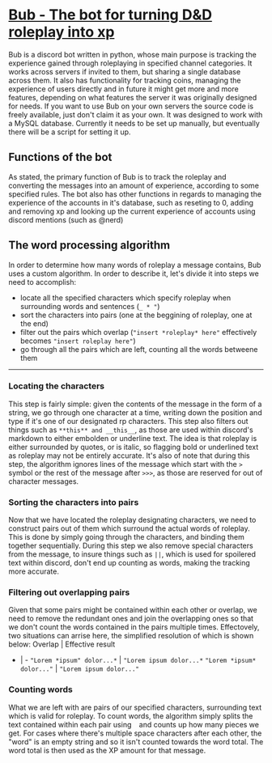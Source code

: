 # <u>Bub - The bot for turning D&D roleplay into xp</u>
Bub is a discord bot written in python, whose main purpose is tracking the experience gained through roleplaying in specified channel categories. It works across servers if invited to them, but sharing a single database across them. It also has functionality for tracking coins, managing the experience of users directly and in future it might get more and more features, depending on what features the server it was originally designed for needs.
If you want to use Bub on your own servers the source code is freely available, just don't claim it as your own. It was designed to work with a MySQL database. Currently it needs to be set up manually, but eventually there will be a script for setting it up.

## Functions of the bot
As stated, the primary function of Bub is to track the roleplay and converting the messages into an amount of experience, according to some specified rules. The bot also has other functions in regards to managing the experience of the accounts in it's database, such as reseting to 0, adding and removing xp and looking up the current experience of accounts using discord mentions (such as @nerd)

## The word processing algorithm
In order to determine how many words of roleplay a message contains, Bub uses a custom algorithm. In order to describe it, let's divide it into steps we need to accomplish:

- locate all the specified characters which specify roleplay when surrounding words and sentences (`_ * "`)
- sort the characters into pairs (one at the beggining of roleplay, one at the end)
- filter out the pairs which overlap (`"insert *roleplay* here"` effectively becomes `"insert roleplay here"`)
- go through all the pairs which are left, counting all the words betweene them

___

### Locating the characters
This step is fairly simple: given the contents of the message in the form of a string, we go through one character at a time, writing down the position and type if it's one of our designated rp characters. This step also filters out things such as `**this** and __this__`, as those are used within discord's markdown to either embolden or underline text. The idea is that roleplay is either surrounded by quotes, or is italic, so flagging bold or underlined text as roleplay may not be entirely accurate. It's also of note that during this step, the algorithm ignores lines of the message which start with the `> ` symbol or the rest of the message after `>>>`, as those are reserved for out of character messages.

### Sorting the characters into pairs
Now that we have located the roleplay designating characters, we need to construct pairs out of them which surround the actual words of roleplay. This is done by simply going through the characters, and binding them together sequentially. During this step we also remove special characters from the message, to insure things such as `||`, which is used for spoilered text within discord, don't end up counting as words, making the tracking more accurate.

### Filtering out overlapping pairs
Given that some pairs might be contained within each other or overlap, we need to remove the redundant ones and join the overlapping ones so that we don't count the words contained in the pairs multiple times. Effectovely, two situations can arrise here, the simplified resolution of which is shown below:
 Overlap | Effective result
 - | -
 `"Lorem *ipsum" dolor...*` | `"Lorem ipsum dolor...*`
 `"Lorem *ipsum* dolor..."` | `"Lorem ipsum dolor..."`

### Counting words
What we are left with are pairs of our specified characters, surrounding text which is valid for roleplay. To count words, the algorithm simply splits the text contained within each pair using ` ` and counts up how many pieces we get. For cases where there's multiple space characters after each other, the "word" is an empty string and so it isn't counted towards the word total. The word total is then used as the XP amount for that message.